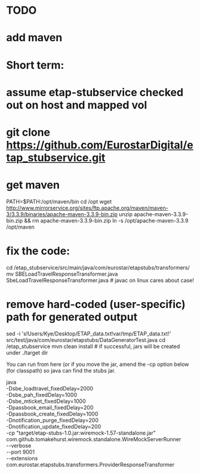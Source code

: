 # TODO
# add maven

# Short term:
# assume etap-stubservice checked out on host and mapped vol
# git clone https://github.com/EurostarDigital/etap_stubservice.git
# get maven
PATH=$PATH:/opt/maven/bin
cd /opt
wget http://www.mirrorservice.org/sites/ftp.apache.org/maven/maven-3/3.3.9/binaries/apache-maven-3.3.9-bin.zip
unzip apache-maven-3.3.9-bin.zip && rm apache-maven-3.3.9-bin.zip
ln -s /opt/apache-maven-3.3.9 /opt/maven

# fix the code:
cd /etap_stubservice/src/main/java/com/eurostar/etapstubs/transformers/
mv SBELoadTravelResponseTransformer.java SbeLoadTravelResponseTransformer.java # javac on linux cares about case!
# remove hard-coded (user-specific) path for generated output
sed -i 's!Users/Kye/Desktop/ETAP_data.txt!var/tmp/ETAP_data.txt!' src/test/java/com/eurostar/etapstubs/DataGeneratorTest.java
cd /etap_stubservice
mvn clean install # if successful, jars will be created under ./target dir

You can run from here (or if you move the jar, amend the -cp option below (for classpath)
so java can find the stubs jar.


java  \
-Dsbe_loadtravel_fixedDelay=2000  \
-Dsbe_pah_fixedDelay=1000  \
-Dsbe_mticket_fixedDelay=1000  \
-Dpassbook_email_fixedDelay=200  \
-Dpassbook_create_fixedDelay=1000  \
-Dnotification_purge_fixedDelay=200  \
-Dnotification_update_fixedDelay=200  \
-cp "target/etap-stubs-1.0.jar:wiremock-1.57-standalone.jar" com.github.tomakehurst.wiremock.standalone.WireMockServerRunner  \
--verbose  \
--port 9001  \
--extensions com.eurostar.etapstubs.transformers.ProviderResponseTransformer

